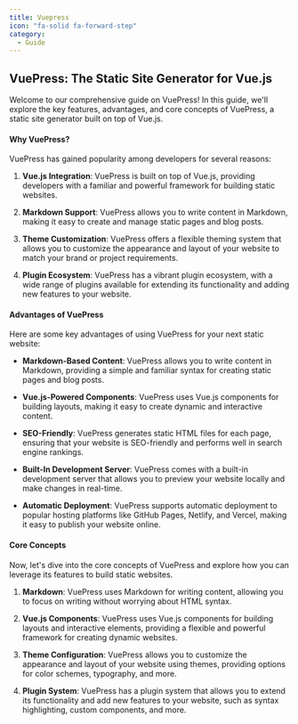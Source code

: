 ```yaml
---
title: Vuepress
icon: "fa-solid fa-forward-step"
category:
  - Guide
---
```


## VuePress: The Static Site Generator for Vue.js

Welcome to our comprehensive guide on VuePress! In this guide, we'll explore the key features, advantages, and core concepts of VuePress, a static site generator built on top of Vue.js.

#### Why VuePress?

VuePress has gained popularity among developers for several reasons:

1. **Vue.js Integration**: VuePress is built on top of Vue.js, providing developers with a familiar and powerful framework for building static websites.

2. **Markdown Support**: VuePress allows you to write content in Markdown, making it easy to create and manage static pages and blog posts.

3. **Theme Customization**: VuePress offers a flexible theming system that allows you to customize the appearance and layout of your website to match your brand or project requirements.

4. **Plugin Ecosystem**: VuePress has a vibrant plugin ecosystem, with a wide range of plugins available for extending its functionality and adding new features to your website.

#### Advantages of VuePress

Here are some key advantages of using VuePress for your next static website:

- **Markdown-Based Content**: VuePress allows you to write content in Markdown, providing a simple and familiar syntax for creating static pages and blog posts.

- **Vue.js-Powered Components**: VuePress uses Vue.js components for building layouts, making it easy to create dynamic and interactive content.

- **SEO-Friendly**: VuePress generates static HTML files for each page, ensuring that your website is SEO-friendly and performs well in search engine rankings.

- **Built-In Development Server**: VuePress comes with a built-in development server that allows you to preview your website locally and make changes in real-time.

- **Automatic Deployment**: VuePress supports automatic deployment to popular hosting platforms like GitHub Pages, Netlify, and Vercel, making it easy to publish your website online.

#### Core Concepts

Now, let's dive into the core concepts of VuePress and explore how you can leverage its features to build static websites.

1. **Markdown**: VuePress uses Markdown for writing content, allowing you to focus on writing without worrying about HTML syntax.

2. **Vue.js Components**: VuePress uses Vue.js components for building layouts and interactive elements, providing a flexible and powerful framework for creating dynamic websites.

3. **Theme Configuration**: VuePress allows you to customize the appearance and layout of your website using themes, providing options for color schemes, typography, and more.

4. **Plugin System**: VuePress has a plugin system that allows you to extend its functionality and add new features to your website, such as syntax highlighting, custom components, and more.

